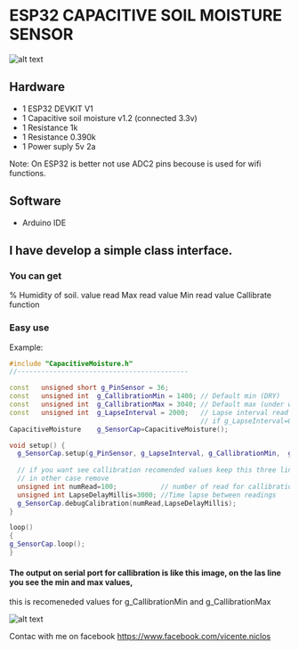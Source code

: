 # ESP32 CAPACITIVE SOIL MOISTURE SENSOR

![alt text](https://github.com/vniclos/esp32-capacitative-soil-sensor/blob/master/img/squematic.png?raw=true "Esp32 capacitative soil sensor" )

## Hardware

- 1 ESP32 DEVKIT V1
- 1 Capacitive soil moisture v1.2 (connected 3.3v)
- 1 Resistance 1k
- 1 Resistance 0.390k
- 1 Power suply 5v 2a

Note:
On ESP32 is better not use ADC2 pins becouse is used
for wifi functions.

## Software
- Arduino IDE

## I have develop a simple class interface.

### You can get 
% Humidity of soil.
value read
Max read value
Min read value
Callibrate function 


### Easy use ###

Example:

``` c++
#include "CapacitiveMoisture.h"
//-------------------------------------------

const   unsigned short g_PinSensor = 36;
const   unsigned int  g_CallibrationMin = 1400; // Default min (DRY)
const   unsigned int  g_CallibrationMax = 3040; // Default max (under water)
const   unsigned int  g_LapseInterval = 2000;   // Lapse interval read on loop
                                                // if g_LapseInterval=0 -->no lapse
CapacitiveMoisture    g_SensorCap=CapacitiveMoisture();

void setup() {
  g_SensorCap.setup(g_PinSensor, g_LapseInterval, g_CallibrationMin,  g_CallibrationMax);
  
  // if you want see callibration recomended values keep this three lines.
  // in other case remove
  unsigned int numRead=100;           // number of read for callibration
  unsigned int LapseDelayMillis=3000; //Time lapse between readings
  g_SensorCap.debugCalibration(numRead,LapseDelayMillis);
}

loop()
{
g_SensorCap.loop();
}

```
#### The output on serial port for callibration is like this image, on the las line you see the min and max values,
this is recomeneded values for g_CallibrationMin and g_CallibrationMax


![alt text](https://github.com/vniclos/esp32-capacitative-soil-sensor/blob/master/img/callibration.png?raw=true "Esp32 capacitative soil sensor" )


Contac with me on facebook 
https://www.facebook.com/vicente.niclos
